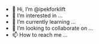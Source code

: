 - 👋 Hi, I’m @ipekforklift
- 👀 I’m interested in ...
- 🌱 I’m currently learning ...
- 💞️ I’m looking to collaborate on ...
- 📫 How to reach me ...

<!---
ipekforklift/ipekforklift is a ✨ special ✨ repository because its `README.md` (this file) appears on your GitHub profile.
You can click the Preview link to take a look at your changes.
--->
